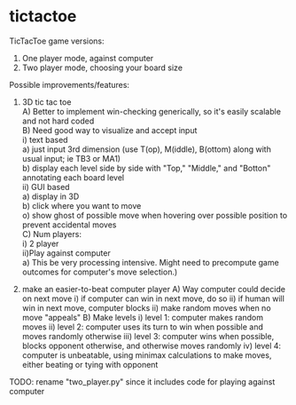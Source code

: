 # tictactoe

TicTacToe game versions:<br>
1) One player mode, against computer<br>
2) Two player mode, choosing your board size<br>


Possible improvements/features:<br>
1) 3D tic tac toe<br>
  A) Better to implement win-checking generically, so it's easily scalable and not hard coded<br>
  B) Need good way to visualize and accept input<br>
    i) text based<br>
        a) just input 3rd dimension (use T(op), M(iddle), B(ottom) along with usual input; ie TB3 or MA1)<br>
        b) display each level side by side with "Top," "Middle," and "Botton" annotating each board level<br>
    ii) GUI based<br>
        a) display in 3D<br>
        b) click where you want to move<br>
            o) show ghost of possible move when hovering over possible position to prevent accidental moves<br>
  C) Num players:<br>
    i) 2 player<br>
    ii)Play against computer <br>
        a) This be very processing intensive. Might need to precompute game outcomes for computer's move selection.)<br>

2) make an easier-to-beat computer player
  A) Way computer could decide on next move
    i) if computer can win in next move, do so
    ii) if human will win in next move, computer blocks
    ii) make random moves when no move "appeals"
  B) Make levels
    i) level 1: computer makes random moves
    ii) level 2: computer uses its turn to win when possible and moves randomly otherwise
    iii) level 3: computer wins when possible, blocks opponent otherwise, and otherwise moves randomly
    iv) level 4: computer is unbeatable, using minimax calculations to make moves, either beating or tying with opponent
        
TODO: rename "two_player.py" since it includes code for playing against computer<br>
